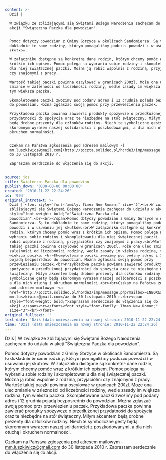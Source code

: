 ```yaml
---
content: >-
  Dziś | 

  W związku ze zbliżającymi się Świętami Bożego Narodzenia zachęcam do udziału w
  akcji "Świąteczna Paczka dla powodzian".


  Pomoc dotyczy powodzian z Gminy Gorzyce w okolicach Sandomierza. Są to
  dokładnie te same rodziny, którym pomagaliśmy podczas powodzi i w usuwaniu jej
  skutków.

  W załączniku dostępne są konkretne dane rodzin, którym chcemy pomóc wraz z
  krótkim ich opisem. Pomoc polega na wybraniu sobie rodziny i skompletowaniu
  dla niej świątecznej paczki. Można ją robić wspólnie z rodziną, przyjaciółmi
  czy znajomymi z pracy.

  Wartość takiej paczki powinna oscylować w granicach 200zl. Może ona ulec
  zmianie w zależności od liczebności rodziny, wedle zasady im większa rodzina,
  tym wieksza paczka. 

  Skompletowane paczki zwozimy pod podany adres i 12 grudnia pojadą bezposrednio
  do powodzian. Można zgłaszać swoją pomoc przy przewiezieniu paczek.

  Przykładowa paczka powinna zawierać produkty spożywcze o przedłużonej
  przydatności do spożycia oraz te niezbędne na stół świąteczny. Miłym akcentem
  będą drobne prezenty dla członków rodziny. Niech te symboliczne gesty będą
  skoromnym wyrazem naszej solidarności z poszkodowanymi, a dla nich otuchą i
  okruchem normalności.


  Czekam na Państwa zgłoszenia pod adresem mailowym -[
  mm.luszkiwicz@gmail.com](http://poczta.solideo.pl/horde3/imp/message.php?mailbox=INBOX&index=12180#)
  do 30 listopada 2010 r.

  Zapraszam serdecznie do włączenia się do akcji.

           
source: jos
title: Świąteczna Paczka dla powodzian
publish_down: '0000-00-00 00:00:00'
created: '2010-11-22 22:24:26'
id: '994'
original_introtext: >-
  Dziś | <font style="font-family: Times New Roman;" size="3"><br>W związku ze
  zbliżającymi się Świętami Bożego Narodzenia zachęcam do udziału w akcji <span
  style="font-weight: bold;">"Świąteczna Paczka dla
  powodzian".<br><br></span>Pomoc dotyczy powodzian z Gminy Gorzyce w okolicach
  Sandomierza. Są to dokładnie te same rodziny, którym pomagaliśmy podczas
  powodzi i w usuwaniu jej skutków.<br>W załączniku dostępne są konkretne dane
  rodzin, którym chcemy pomóc wraz z krótkim ich opisem. Pomoc polega na
  wybraniu sobie rodziny i skompletowaniu dla niej świątecznej paczki. Można ją
  robić wspólnie z rodziną, przyjaciółmi czy znajomymi z pracy.<br>Wartość
  takiej paczki powinna oscylować w granicach 200zl. Może ona ulec zmianie w
  zależności od liczebności rodziny, wedle zasady im większa rodzina, tym
  wieksza paczka. <br>Skompletowane paczki zwozimy pod podany adres i 12 grudnia
  pojadą bezposrednio do powodzian. Można zgłaszać swoją pomoc przy
  przewiezieniu paczek.<br>Przykładowa paczka powinna zawierać produkty
  spożywcze o przedłużonej przydatności do spożycia oraz te niezbędne na stół
  świąteczny. Miłym akcentem będą drobne prezenty dla członków rodziny. Niech te
  symboliczne gesty będą skoromnym wyrazem naszej solidarności z poszkodowanymi,
  a dla nich otuchą i okruchem normalności.<br><br>Czekam na Państwa zgłoszenia
  pod adresem mailowym -<a
  href="http://poczta.solideo.pl/horde3/imp/message.php?mailbox=INBOX&amp;index=12180#">
  mm.luszkiwicz@gmail.com</a> do 30 listopada 2010 r.<br><span
  style="font-weight: bold;">Zapraszam serdecznie do włączenia się do
  akcji.</span><br></font><font style="font-family: Times New Roman;"
  size="3"><br></font>         
original_fulltext: ''
text-date: 'Dziś (data umieszczenia na nowej stronie: 2010-11-22 22:24:26)'
time: 'Dziś (data umieszczenia na nowej stronie: 2010-11-22 22:24:26)'
---
```

Dziś | 
W związku ze zbliżającymi się Świętami Bożego Narodzenia zachęcam do udziału w akcji "Świąteczna Paczka dla powodzian".

Pomoc dotyczy powodzian z Gminy Gorzyce w okolicach Sandomierza. Są to dokładnie te same rodziny, którym pomagaliśmy podczas powodzi i w usuwaniu jej skutków.
W załączniku dostępne są konkretne dane rodzin, którym chcemy pomóc wraz z krótkim ich opisem. Pomoc polega na wybraniu sobie rodziny i skompletowaniu dla niej świątecznej paczki. Można ją robić wspólnie z rodziną, przyjaciółmi czy znajomymi z pracy.
Wartość takiej paczki powinna oscylować w granicach 200zl. Może ona ulec zmianie w zależności od liczebności rodziny, wedle zasady im większa rodzina, tym wieksza paczka. 
Skompletowane paczki zwozimy pod podany adres i 12 grudnia pojadą bezposrednio do powodzian. Można zgłaszać swoją pomoc przy przewiezieniu paczek.
Przykładowa paczka powinna zawierać produkty spożywcze o przedłużonej przydatności do spożycia oraz te niezbędne na stół świąteczny. Miłym akcentem będą drobne prezenty dla członków rodziny. Niech te symboliczne gesty będą skoromnym wyrazem naszej solidarności z poszkodowanymi, a dla nich otuchą i okruchem normalności.

Czekam na Państwa zgłoszenia pod adresem mailowym -[ mm.luszkiwicz@gmail.com](http://poczta.solideo.pl/horde3/imp/message.php?mailbox=INBOX&index=12180#) do 30 listopada 2010 r.
Zapraszam serdecznie do włączenia się do akcji.

         

<!--{{json:{"created_date":"2010-11-22 22:24:26","publish_down":"0000-00-00 00:00:00","id":"994"}}}-->